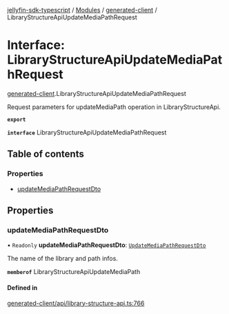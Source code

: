 [jellyfin-sdk-typescript](../README.md) / [Modules](../modules.md) / [generated-client](../modules/generated_client.md) / LibraryStructureApiUpdateMediaPathRequest

# Interface: LibraryStructureApiUpdateMediaPathRequest

[generated-client](../modules/generated_client.md).LibraryStructureApiUpdateMediaPathRequest

Request parameters for updateMediaPath operation in LibraryStructureApi.

**`export`**

**`interface`** LibraryStructureApiUpdateMediaPathRequest

## Table of contents

### Properties

- [updateMediaPathRequestDto](generated_client.LibraryStructureApiUpdateMediaPathRequest.md#updatemediapathrequestdto)

## Properties

### updateMediaPathRequestDto

• `Readonly` **updateMediaPathRequestDto**: [`UpdateMediaPathRequestDto`](generated_client.UpdateMediaPathRequestDto.md)

The name of the library and path infos.

**`memberof`** LibraryStructureApiUpdateMediaPath

#### Defined in

[generated-client/api/library-structure-api.ts:766](https://github.com/thornbill/jellyfin-sdk-typescript/blob/0f61f16/src/generated-client/api/library-structure-api.ts#L766)
